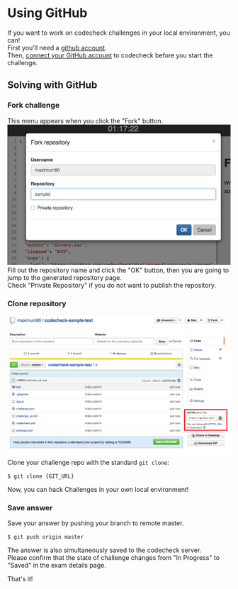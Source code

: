 # Using GitHub
If you want to work on codecheck challenges in your local environment, you can!  
First you'll need a [github account](https://github.com/join).  
Then, [connect your GitHub account](https://app.code-check.io/settings/social) to codecheck before you start the challenge.

## Solving with GitHub
### Fork challenge
This menu appears when you click the "Fork" button.
![イメージ11](images/s11.png)  
Fill out the repository name and click the "OK" button, then you are going to jump to the generated repository page.  
Check "Private Repository" if you do not want to publish the repository.

### Clone repository
![イメージ15](images/s15.png)   
Clone your challenge repo with the standard `git clone`:

```
$ git clone {GIT_URL}
```
Now, you can hack Challenges in your own local environment!

### Save answer
Save your answer by pushing your branch to remote master.

```
$ git push origin master
```
The answer is also simultaneously saved to the codecheck server.  
Please confirm that the state of challenge changes from "In Progress" to "Saved" in the exam details page.

That's it!
